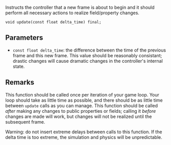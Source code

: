 Instructs the controller that a new frame is about to begin and it should perform all necessary actions to realize field/property changes.

```nvgt
void update(const float delta_time) final;
```

## Parameters

* `const float delta_time`: the difference between the time of the previous frame and this new frame. This value should be reasonably consistant; drastic changes will cause dramatic changes in the controller's internal state.

## Remarks

This function should be called once per iteration of your game loop. Your loop should take as little time as possible, and there should be as little time between `update` calls as you can manage. This function should be called *after* making any changes to public properties or fields; calling it *before* changes are made will work, but changes will not be realized until the subsequent frame.

Warning: do not insert extreme delays between calls to this function. If the delta time is too extreme, the simulation and physics will be unpredictable.

